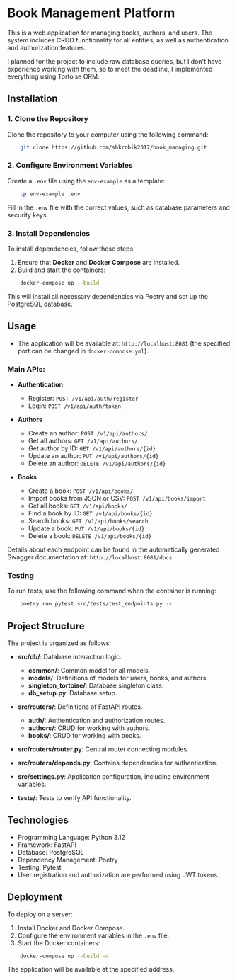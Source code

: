 # Book Management Platform

This is a web application for managing books, authors, and users. The system includes CRUD functionality for all
entities, as well as authentication and authorization features.

I planned for the project to include raw database queries, but I don't have experience working with them, so to meet the
deadline, I implemented everything using Tortoise ORM.

## Installation

### 1. Clone the Repository

Clone the repository to your computer using the following command:

``` bash
    git clone https://github.com/shkrobik2017/book_managing.git
```

### 2. Configure Environment Variables

Create a `.env` file using the `env-example` as a template:

``` bash
    cp env-example .env
```

Fill in the `.env` file with the correct values, such as database parameters and security keys.

### 3. Install Dependencies

To install dependencies, follow these steps:

1. Ensure that **Docker** and **Docker Compose** are installed.
2. Build and start the containers:

``` bash
    docker-compose up --build
```

This will install all necessary dependencies via Poetry and set up the PostgreSQL database.

## Usage

- The application will be available at: `http://localhost:8081` (the specified port can be changed in
  `docker-compose.yml`).

### Main APIs:

- **Authentication**
    - Register: `POST /v1/api/auth/register`
    - Login: `POST /v1/api/auth/token`

- **Authors**
    - Create an author: `POST /v1/api/authors/`
    - Get all authors: `GET /v1/api/authors/`
    - Get author by ID: `GET /v1/api/authors/{id}`
    - Update an author: `PUT /v1/api/authors/{id}`
    - Delete an author: `DELETE /v1/api/authors/{id}`

- **Books**
    - Create a book: `POST /v1/api/books/`
    - Import books from JSON or CSV: `POST /v1/api/books/import`
    - Get all books: `GET /v1/api/books/`
    - Find a book by ID: `GET /v1/api/books/{id}`
    - Search books: `GET /v1/api/books/search`
    - Update a book: `PUT /v1/api/books/{id}`
    - Delete a book: `DELETE /v1/api/books/{id}`

Details about each endpoint can be found in the automatically generated Swagger documentation at:
`http://localhost:8081/docs`.

### Testing

To run tests, use the following command when the container is running:

``` bash
    poetry run pytest src/tests/test_endpoints.py -v
```

## Project Structure

The project is organized as follows:

- **src/db/**: Database interaction logic.
    - **common/**: Common model for all models.
    - **models/**: Definitions of models for users, books, and authors.
    - **singleton_tortoise/**: Database singleton class.
    - **db_setup.py**: Database setup.

- **src/routers/**: Definitions of FastAPI routes.
    - **auth/**: Authentication and authorization routes.
    - **authors/**: CRUD for working with authors.
    - **books/**: CRUD for working with books.

- **src/routers/router.py**: Central router connecting modules.
- **src/routers/depends.py**: Contains dependencies for authentication.
- **src/settings.py**: Application configuration, including environment variables.
- **tests/**: Tests to verify API functionality.

## Technologies

- Programming Language: Python 3.12
- Framework: FastAPI
- Database: PostgreSQL
- Dependency Management: Poetry
- Testing: Pytest
- User registration and authorization are performed using JWT tokens.

## Deployment

To deploy on a server:

1. Install Docker and Docker Compose.
2. Configure the environment variables in the `.env` file.
3. Start the Docker containers:

``` bash
    docker-compose up --build -d
```

The application will be available at the specified address.

